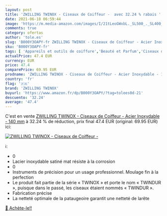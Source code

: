 ```yaml
---
layout: post
title: 'ZWILLING TWINOX - Ciseaux de Coiffeur -  avec 32.24 % rabais '
date: 2021-06-18 06:59:44
image: 'https://m.media-amazon.com/images/I/21tLeoGWxbL._SL500_._SL400_.jpg'
comments: true
category: ofertas
author: 'tole.es'
slug: 'B000Y3OAPY-fr ZWILLING TWINOX - Ciseaux de Coiffeur - Acier Inoxydable -...'
sku: 'B000Y3OAPY-fr'
tags: [ 'Appareils et outils de coiffure','Beauté et Parfum','Ciseaux de coiffure','Coiffure et soins des cheveux','zwilling twinox', ]
actualPrice: 47.4 EUR
currency: EUR
price: 47.4
comparePrice: 69.95 EUR
prodname: 'ZWILLING TWINOX - Ciseaux de Coiffeur - Acier Inoxydable - 140 mm'
country: 'fr'
flag: '🇫🇷'
brand: 'ZWILLING TWINOX'
buyurl: 'https://www.amazon.fr/dp/B000Y3OAPY/?tag=tolees0d-21'
descuento: '32.24'
average: '47.4'
---
```


C'est en vente [ZWILLING TWINOX - Ciseaux de Coiffeur - Acier Inoxydable - 140 mm](https://www.amazon.fr/dp/B000Y3OAPY/?tag=tolees0d-21)  à  32.24 % de réduction, prix final  47.4 EUR (original: 69.95 EUR) ici:

[![ZWILLING TWINOX - Ciseaux de Coiffeur - ](https://m.media-amazon.com/images/I/21tLeoGWxbL._SL500_._SL400_.jpg)](https://www.amazon.fr/dp/B000Y3OAPY/?tag=tolees0d-21)

ℹ️:

- 0
- Lacier inoxydable satiné mat résiste à la corrosion
- 0
- Instruments de précision pour un usage professionnel. Moulage fin à la perfection
- Le produit fait partie de la série « TWINOX » et porte le nom « TWINDUR », puisque dans le passé, les ciseaux étaient nommés « TWINDUR ».
- Fabrication précise
- La netteté optimale de la pataugeoire garantit une netteté de larête

[🛒 Achète-le!!](https://www.amazon.fr/dp/B000Y3OAPY/?tag=tolees0d-21)
